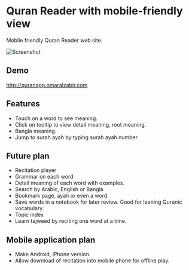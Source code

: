 # Quran Reader with mobile-friendly view
Mobile friendly Quran Reader web site. 

![Screenshot](https://raw.githubusercontent.com/oazabir/QuranApp/master/images/screenshot.png)

## Demo

http://quranapp.omaralzabir.com

## Features

 - Touch on a word to see meaning.
 - Click on tooltip to view detail meaning, root meaning.
 - Bangla meaning.
 - Jump to surah ayah by typing surah ayah number.

## Future plan

 - Recitation player
 - Grammar on each word
 - Detail meaning of each word with examples. 
 - Search by Arabic, English or Bangla
 - Bookmark page, ayah or even a word.
 - Save words in a notebook for later review. Good for leaning Quranic vocabulary.
 - Topic index
 - Learn tajweed by reciting one word at a time.

## Mobile application plan

 - Make Android, iPhone version.
 - Allow download of recitation into mobile phone for offline play.

